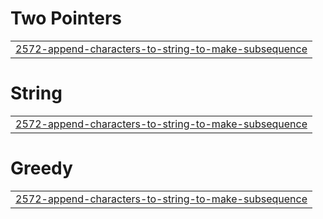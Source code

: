 # Two Pointers
|  |
| ------- |
| [2572-append-characters-to-string-to-make-subsequence](https://github.com/shivani19003/LEETCODE/tree/master/2572-append-characters-to-string-to-make-subsequence) |


# String
|  |
| ------- |
| [2572-append-characters-to-string-to-make-subsequence](https://github.com/shivani19003/LEETCODE/tree/master/2572-append-characters-to-string-to-make-subsequence) |
# Greedy
|  |
| ------- |
| [2572-append-characters-to-string-to-make-subsequence](https://github.com/shivani19003/LEETCODE/tree/master/2572-append-characters-to-string-to-make-subsequence) |
